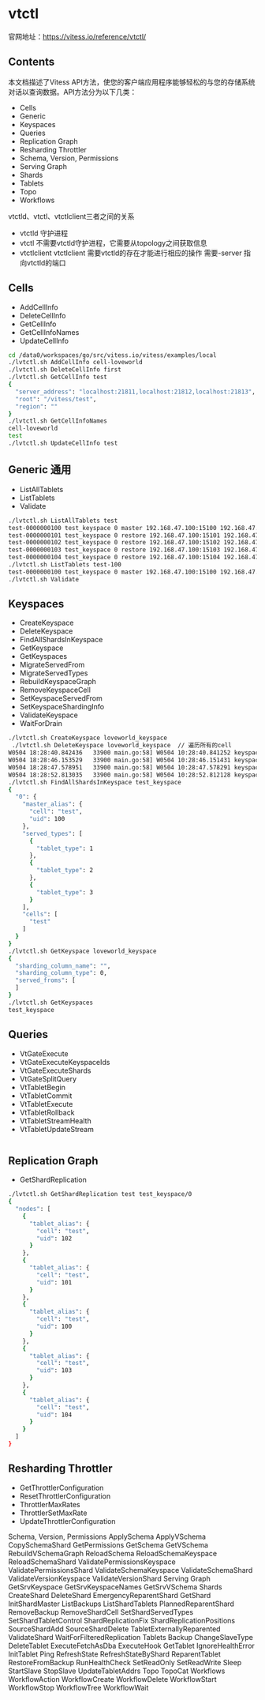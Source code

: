 # vtctl
官网地址：https://vitess.io/reference/vtctl/
## Contents
  本文档描述了Vitess API方法，使您的客户端应用程序能够轻松的与您的存储系统对话以查询数据。API方法分为以下几类：

- Cells
- Generic
- Keyspaces
- Queries
- Replication Graph
- Resharding Throttler
- Schema, Version, Permissions
- Serving Graph
- Shards
- Tablets
- Topo
- Workflows

vtctld、vtctl、vtctlclient三者之间的关系
- vtctld
  守护进程
- vtctl
  不需要vtctld守护进程，它需要从topology之间获取信息
- vtctlclient
  vtctlclient 需要vtctld的存在才能进行相应的操作 需要-server 指向vtctld的端口

## Cells
  - AddCellInfo
  - DeleteCellInfo
  - GetCellInfo
  - GetCellInfoNames
  - UpdateCellInfo

``` bash
cd /data0/workspaces/go/src/vitess.io/vitess/examples/local
./lvtctl.sh AddCellInfo cell-loveworld
./lvtctl.sh DeleteCellInfo first
./lvtctl.sh GetCellInfo test
{
  "server_address": "localhost:21811,localhost:21812,localhost:21813",
  "root": "/vitess/test",
  "region": ""
}
./lvtctl.sh GetCellInfoNames
cell-loveworld
test
./lvtctl.sh UpdateCellInfo test
```

## Generic 通用
  - ListAllTablets
  - ListTablets
  - Validate

``` bash
./lvtctl.sh ListAllTablets test
test-0000000100 test_keyspace 0 master 192.168.47.100:15100 192.168.47.100:17100 []
test-0000000101 test_keyspace 0 restore 192.168.47.100:15101 192.168.47.100:17101 []
test-0000000102 test_keyspace 0 restore 192.168.47.100:15102 192.168.47.100:17102 []
test-0000000103 test_keyspace 0 restore 192.168.47.100:15103 192.168.47.100:17103 []
test-0000000104 test_keyspace 0 restore 192.168.47.100:15104 192.168.47.100:17104 []
./lvtctl.sh ListTablets test-100
test-0000000100 test_keyspace 0 master 192.168.47.100:15100 192.168.47.100:17100 []
./lvtctl.sh Validate
```
## Keyspaces
  - CreateKeyspace
  - DeleteKeyspace
  - FindAllShardsInKeyspace
  - GetKeyspace
  - GetKeyspaces
  - MigrateServedFrom
  - MigrateServedTypes
  - RebuildKeyspaceGraph
  - RemoveKeyspaceCell
  - SetKeyspaceServedFrom
  - SetKeyspaceShardingInfo
  - ValidateKeyspace
  - WaitForDrain

``` bash
./lvtctl.sh CreateKeyspace loveworld_keyspace
 ./lvtctl.sh DeleteKeyspace loveworld_keyspace  // 遍历所有的cell
W0504 18:28:40.842436   33900 main.go:58] W0504 10:28:40.841252 keyspace.go:891] Cannot delete KeyspaceReplication in cell cell-loveworld for loveworld_keyspace: no valid address found in
W0504 18:28:46.153529   33900 main.go:58] W0504 10:28:46.151431 keyspace.go:895] Cannot delete SrvKeyspace in cell cell-loveworld for loveworld_keyspace: no valid address found in
W0504 18:28:47.578951   33900 main.go:58] W0504 10:28:47.578291 keyspace.go:891] Cannot delete KeyspaceReplication in cell d for loveworld_keyspace: no valid address found in
W0504 18:28:52.813035   33900 main.go:58] W0504 10:28:52.812128 keyspace.go:895] Cannot delete SrvKeyspace in cell d for loveworld_keyspace: no valid address found in
./lvtctl.sh FindAllShardsInKeyspace test_keyspace
{
  "0": {
    "master_alias": {
      "cell": "test",
      "uid": 100
    },
    "served_types": [
      {
        "tablet_type": 1
      },
      {
        "tablet_type": 2
      },
      {
        "tablet_type": 3
      }
    ],
    "cells": [
      "test"
    ]
  }
}
./lvtctl.sh GetKeyspace loveworld_keyspace
{
  "sharding_column_name": "",
  "sharding_column_type": 0,
  "served_froms": [
  ]
}
./lvtctl.sh GetKeyspaces
test_keyspace
```

## Queries
  - VtGateExecute
  - VtGateExecuteKeyspaceIds
  - VtGateExecuteShards
  - VtGateSplitQuery
  - VtTabletBegin
  - VtTabletCommit
  - VtTabletExecute
  - VtTabletRollback
  - VtTabletStreamHealth
  - VtTabletUpdateStream

``` bash
```
## Replication Graph
- GetShardReplication

``` bash
./lvtctl.sh GetShardReplication test test_keyspace/0
{
  "nodes": [
    {
      "tablet_alias": {
        "cell": "test",
        "uid": 102
      }
    },
    {
      "tablet_alias": {
        "cell": "test",
        "uid": 101
      }
    },
    {
      "tablet_alias": {
        "cell": "test",
        "uid": 100
      }
    },
    {
      "tablet_alias": {
        "cell": "test",
        "uid": 103
      }
    },
    {
      "tablet_alias": {
        "cell": "test",
        "uid": 104
      }
    }
  ]
}
```
## Resharding Throttler
- GetThrottlerConfiguration
- ResetThrottlerConfiguration
- ThrottlerMaxRates
- ThrottlerSetMaxRate
- UpdateThrottlerConfiguration

Schema, Version, Permissions
ApplySchema
ApplyVSchema
CopySchemaShard
GetPermissions
GetSchema
GetVSchema
RebuildVSchemaGraph
ReloadSchema
ReloadSchemaKeyspace
ReloadSchemaShard
ValidatePermissionsKeyspace
ValidatePermissionsShard
ValidateSchemaKeyspace
ValidateSchemaShard
ValidateVersionKeyspace
ValidateVersionShard
Serving Graph
GetSrvKeyspace
GetSrvKeyspaceNames
GetSrvVSchema
Shards
CreateShard
DeleteShard
EmergencyReparentShard
GetShard
InitShardMaster
ListBackups
ListShardTablets
PlannedReparentShard
RemoveBackup
RemoveShardCell
SetShardServedTypes
SetShardTabletControl
ShardReplicationFix
ShardReplicationPositions
SourceShardAdd
SourceShardDelete
TabletExternallyReparented
ValidateShard
WaitForFilteredReplication
Tablets
Backup
ChangeSlaveType
DeleteTablet
ExecuteFetchAsDba
ExecuteHook
GetTablet
IgnoreHealthError
InitTablet
Ping
RefreshState
RefreshStateByShard
ReparentTablet
RestoreFromBackup
RunHealthCheck
SetReadOnly
SetReadWrite
Sleep
StartSlave
StopSlave
UpdateTabletAddrs
Topo
TopoCat
Workflows
WorkflowAction
WorkflowCreate
WorkflowDelete
WorkflowStart
WorkflowStop
WorkflowTree
WorkflowWait
